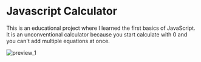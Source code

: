 # Javascript Calculator

   This is an educational project where I learned the first basics of JavaScript. 
 It is an unconventional calculator because you start calculate with 0 and you can't add multiple equations at once.
 
![preview_1](https://user-images.githubusercontent.com/56932618/71529988-5154de80-28f0-11ea-99f0-e27dd81400d4.PNG)
